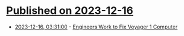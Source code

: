 # [Published on 2023-12-16](index.md)

* [2023-12-16, 03:31:00](https://soylentnews.org/article.pl?sid=23/12/15/0416206&from=rss) - [Engineers Work to Fix Voyager 1 Computer ](https://soylentnews.org/article.pl?sid=23/12/15/0416206&from=rss)

